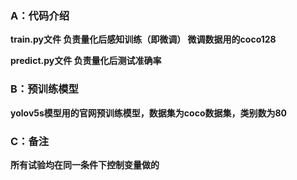 
### A：代码介绍
**train.py文件 负责量化后感知训练（即微调） 
微调数据用的coco128**

**predict.py文件 负责量化后测试准确率**


### B：预训练模型
**yolov5s模型用的官网预训练模型，数据集为coco数据集，类别数为80**


### C：备注
**所有试验均在同一条件下控制变量做的**